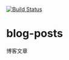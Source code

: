 [![Build Status](https://travis-ci.org/hr1ycfl/blog-posts.svg?branch=master)](https://travis-ci.org/hr1ycfl/blog-posts)

# blog-posts
博客文章
